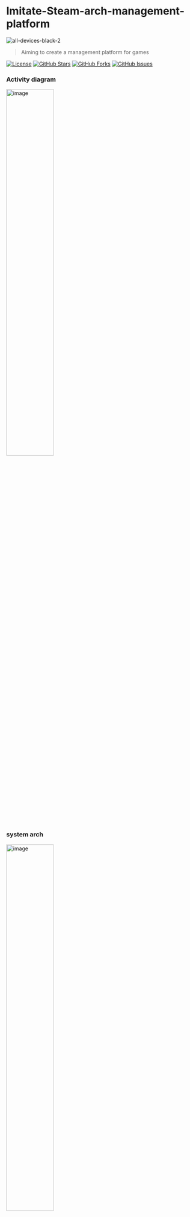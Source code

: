 # Imitate-Steam-arch-management-platform

![all-devices-black-2](https://github.com/CHUNG-HAO/Imitate-Steam-arch-management-platform/assets/67829896/19975c37-cc03-40c9-9c51-5b6c693940b9)

> Aiming to create a management platform for games

 [![License](https://img.shields.io/badge/License-MIT-blue.svg)](LICENSE)
[![GitHub Stars](https://img.shields.io/github/stars/chris911024/Embedded-Linux-kernel?style=flat&label=Stars)](https://github.com/chris911024/Embedded-Linux-kernel/stargazers)
[![GitHub Forks](https://img.shields.io/github/forks/chris911024/Embedded-Linux-kernel?style=flat&label=Forks)](https://github.com/chris911024/Embedded-Linux-kernel/network/members)
[![GitHub Issues](https://img.shields.io/github/issues/chris911024/Embedded-Linux-kernel?style=flat&label=Issues)](https://github.com/chris911024/Embedded-Linux-kernel/issues)

### Activity diagram
<img width="50%" alt="image" src="https://github.com/CHUNG-HAO/Imitate-Steam-arch-management-platform/assets/67829896/10158926-6e57-4302-8090-823ef89e8839">



### system arch

<img width="50%" alt="image" src="https://github.com/CHUNG-HAO/Imitate-Steam-arch-management-platform/assets/67829896/de15b6e4-fed8-442c-9073-3247bc5483b4">

### System Design  - C4 model
> L1
<img width="50%" alt="image" src="https://github.com/CHUNG-HAO/Imitate-Steam-arch-management-platform/assets/67829896/1d092916-b3de-4559-822f-4e75d726f485">

> L2
<img width="50%" alt="image" src="https://github.com/CHUNG-HAO/Imitate-Steam-arch-management-platform/assets/67829896/15e021a7-7415-41a6-8a16-f91bdde975f2">

> L3
<img width="50%" alt="image" src="https://github.com/CHUNG-HAO/Imitate-Steam-arch-management-platform/assets/67829896/4e9142dc-bd39-4e5d-bfe6-b0ef07da94c9">



### high Level Class Diagram

<img width="50%" alt="image" src="https://github.com/CHUNG-HAO/Imitate-Steam-arch-management-platform/assets/67829896/a678d0be-67e7-49f8-b92a-8cabf6dc27b7">

### System Sequence Diagram

<img width="50%" alt="image" src="https://github.com/CHUNG-HAO/Imitate-Steam-arch-management-platform/assets/67829896/33b1c260-9f70-4b51-aadd-338280fcc6f7">

### System Deployment Diagram

<img width="50%" alt="image" src="https://github.com/CHUNG-HAO/Imitate-Steam-arch-management-platform/assets/67829896/e7289b6a-8d7e-4359-b95b-2c68a7c4d263">



### Use case

<img width="50%" alt="image" src="https://github.com/CHUNG-HAO/Imitate-Steam-arch-management-platform/assets/67829896/e6b049eb-e07c-4b4d-8ea9-5787eec18f9e">

### How to use
```dockerfile=
docker pull chunghao777/platform:latest
```

```dockerfile=
docker run -p 5501:5501 chunghao777/platform:latest 
```
 https://e092-140-127-74-142.ngrok-free.app

<img width="50%" alt="image" src="https://github.com/CHUNG-HAO/Imitate-Steam-arch-management-platform/assets/67829896/8929fa98-ed37-483b-b62d-2410769f0082"> <br>

### front-end
> 1. Framwwork - Bootstrap, Ajax and JQuery <br>

> 主畫面 - 玩家

<img width="50%" alt="image" src="https://github.com/CHUNG-HAO/Imitate-Steam-arch-management-platform/assets/67829896/0126cb0a-f026-4aea-b129-a7f42c67cf9d"> <br>

<img width="50%" alt="image" src="https://github.com/CHUNG-HAO/Imitate-Steam-arch-management-platform/assets/67829896/a5d05be0-6d07-4cfb-8b43-9c86e39945fb"> <br>

<img width="50%" alt="image" src="https://github.com/CHUNG-HAO/Imitate-Steam-arch-management-platform/assets/67829896/51d1b80a-ad8b-4064-8761-b01080e13027"> <br>

<img width="50%" alt="image" src="https://github.com/CHUNG-HAO/Imitate-Steam-arch-management-platform/assets/67829896/7c2e42db-5fd7-4111-b0d6-c119a95de770"> <br>

<img width="50%" alt="image" src="https://github.com/CHUNG-HAO/Imitate-Steam-arch-management-platform/assets/67829896/8c569198-2105-42cc-81d5-2b28320d2c3b">

<img width="50%" alt="image" src="https://github.com/CHUNG-HAO/Imitate-Steam-arch-management-platform/assets/67829896/27456c74-5936-4e75-8cca-5688cd72bc5b">

<img width="50%" alt="image" src="https://github.com/CHUNG-HAO/Imitate-Steam-arch-management-platform/assets/67829896/f0d4713d-a810-46bc-8f1f-7b42b61d82c6">

<img width="50%" alt="image" src="https://github.com/CHUNG-HAO/Imitate-Steam-arch-management-platform/assets/67829896/bbd9f93a-76b8-4182-9c1e-1866b11535c1">

<img width="50%" alt="image" src="https://github.com/CHUNG-HAO/Imitate-Steam-arch-management-platform/assets/67829896/0ce8d578-7e96-4988-ae0a-8db217c2d735">

<img width="50%" alt="image" src="https://github.com/CHUNG-HAO/Imitate-Steam-arch-management-platform/assets/67829896/0fd615e4-7581-4312-9379-f781dd412020">

<img width="50%" alt="image" src="https://github.com/CHUNG-HAO/Imitate-Steam-arch-management-platform/assets/67829896/dcf75fac-4fdb-492f-b086-a5c5e512c7b9">
<br>

> 經過改變後：

<img width="50%" alt="image" src="https://github.com/CHUNG-HAO/Imitate-Steam-arch-management-platform/assets/67829896/c6d2a029-e685-4bdc-8e35-b1feb3ec99aa">
<img width="50%" alt="image" src="https://github.com/CHUNG-HAO/Imitate-Steam-arch-management-platform/assets/67829896/a2d7c436-74e3-4506-8d07-d0e1c7a10793">
<img width="50%" alt="image" src="https://github.com/CHUNG-HAO/Imitate-Steam-arch-management-platform/assets/67829896/30d43a62-7de6-41e6-83c1-6d9b146ecd3d">

<br>

> 聯盟者：

<img width="50%" alt="image" src="https://github.com/CHUNG-HAO/Imitate-Steam-arch-management-platform/assets/67829896/f378bb57-63d4-42e7-82a8-de28e7bef4a4">
<img width="50%" alt="image" src="https://github.com/CHUNG-HAO/Imitate-Steam-arch-management-platform/assets/67829896/758d9510-16b3-464e-8f8f-d6f9ceb056fa">

<br>

> 廣告商：

<img width="50%" alt="image" src="https://github.com/CHUNG-HAO/Imitate-Steam-arch-management-platform/assets/67829896/19a06d31-0c7a-4fe2-9744-a433d6106b10">
<img width="50%" alt="image" src="https://github.com/CHUNG-HAO/Imitate-Steam-arch-management-platform/assets/67829896/687d5fdf-f11e-47a1-b00a-0ad199b5c995">
<img width="50%" alt="image" src="https://github.com/CHUNG-HAO/Imitate-Steam-arch-management-platform/assets/67829896/415f4de2-0a23-4789-97ab-ba657e848390">


### back-end
> 1. Framwwork - node.js (Express)
### UnitTest
> 1. UnitTest - mocha (backendend) and chai (front-end)

### Database
> 1. Database - SQLite
<img width="50%" alt="image" src="https://github.com/CHUNG-HAO/Imitate-Steam-arch-management-platform/assets/67829896/86467caa-55e2-48df-90cd-89e807340bc6">

### Http
> 1. CORS（跨來源資源共享）是瀏覽器技術規範，用來傳輸 HTTP 標頭 (en-US)，判斷阻擋或允許不同來源網域的資源存取。

### CI/CD
> 1. github Action CI

### deploy
> 1. Ngrok

